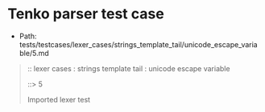 # Tenko parser test case

- Path: tests/testcases/lexer_cases/strings_template_tail/unicode_escape_variable/5.md

> :: lexer cases : strings template tail : unicode escape variable
>
> ::> 5
>
> Imported lexer test
>
> <template tail> must take care that the hex may still have any number of leading zeroes

## FAIL

## Input

`````js
`${"-->"}\u{00000000000000000000110000}`
`````

## Output

_Note: the whole output block is auto-generated. Manual changes will be overwritten!_

Below follow outputs in four parsing modes: sloppy mode, strict mode script goal, module goal, web compat mode (always sloppy).

Note that the output parts are auto-generated by the test runner to reflect actual result.

### Sloppy mode

Parsed with script goal and as if the code did not start with strict mode header.

`````
throws: Parser error!
  Template contained an illegal escape, these are only allowed in _tagged_ templates in >=ES2018

start@1:0, error@1:8
╔══╦════════════════
 1 ║ `${"-->"}\u{00000000000000000000110000}`
   ║         ^^^^^^^^^^^^^^^^^^^^^^^^^^^^^^^^------- error
╚══╩════════════════

`````

### Strict mode

Parsed with script goal but as if it was starting with `"use strict"` at the top.

_Output same as sloppy mode._

### Module goal

Parsed with the module goal.

_Output same as sloppy mode._

### Web compat mode

Parsed in sloppy script mode but with the web compat flag enabled.

_Output same as sloppy mode._
